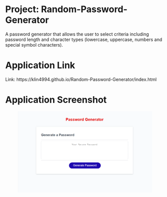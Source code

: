 # Project: Random-Password-Generator
A password generator that allows the user to select criteria including password length and character types (lowercase, uppercase, numbers and special symbol characters).

<h1>Application Link</h1>
Link: https://klin4994.github.io/Random-Password-Generator/index.html


<h1>Application Screenshot</h1>
<figure align="center">
<img src="assets\Application_screenshot.PNG" alt="Application screenshot">
</figure>